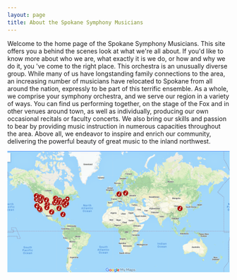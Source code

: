 ```yaml
---
layout: page
title: About the Spokane Symphony Musicians
---
```


Welcome to the home page of the Spokane Symphony Musicians. This site offers you a behind the scenes look at what we're all about. If you'd like to know more about who we are, what exactly it is we do, or how and why we do it, you 've come to the right place. This orchestra is an unusually diverse group.  While many of us have longstanding family connections to the area, an increasing number of musicians have relocated to Spokane from all around the nation, expressly to be part of this terrific ensemble. As a whole, we comprise your symphony orchestra, and we serve our region in a variety of ways. You can find us performing together, on the stage of the Fox and in other venues around town, as well as individually, producing our own occasional recitals or faculty concerts. We also bring our skills and passion to bear by providing music instruction in numerous capacities throughout the area. Above all, we endeavor to inspire and enrich our community, delivering the powerful beauty of great music to the inland northwest.

<img src='assets/img/ssomusicianmap.png'>